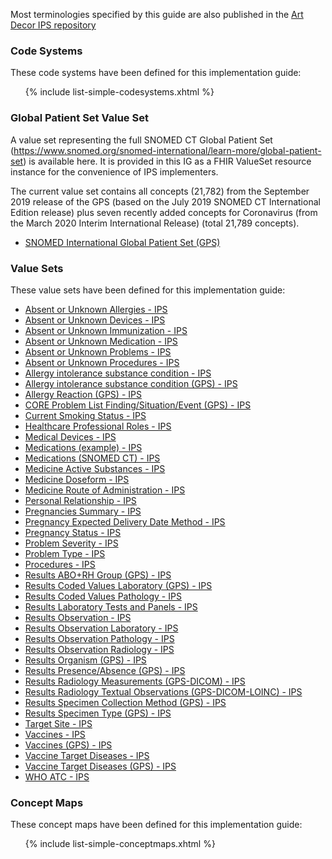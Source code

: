 Most terminologies specified by this guide are also published in the [Art Decor IPS repository](https://art-decor.org/art-decor/decor-valuesets--hl7ips-)


### Code Systems

These code systems have been defined for this implementation guide:
<ul>{% include list-simple-codesystems.xhtml %}</ul>

### Global Patient Set Value Set

A value set representing the full SNOMED CT Global Patient Set (https://www.snomed.org/snomed-international/learn-more/global-patient-set) is available here.  It is provided in this IG as a FHIR ValueSet resource instance for the convenience of IPS implementers.

The current value set contains all concepts (21,782) from the September 2019 release of the GPS (based on the July 2019 SNOMED CT International Edition release) plus seven recently added concepts for Coronavirus (from the March 2020 Interim International Release) (total 21,789 concepts).

<ul>
<li><a href="ValueSet-snomed-intl-gps.html">SNOMED International Global Patient Set (GPS)</a></li>
</ul>

### Value Sets

These value sets have been defined for this implementation guide:

  <ul>
   <li>
    <a href="ValueSet-absent-or-unknown-allergies-uv-ips.html">Absent or Unknown Allergies - IPS</a>
   </li>
   <li>
    <a href="ValueSet-absent-or-unknown-devices-uv-ips.html">Absent or Unknown Devices - IPS</a>
   </li>
   <li>
    <a href="ValueSet-absent-or-unknown-immunizations-uv-ips.html">Absent or Unknown Immunization - IPS</a>
   </li>
   <li>
    <a href="ValueSet-absent-or-unknown-medications-uv-ips.html">Absent or Unknown Medication - IPS</a>
   </li>
   <li>
    <a href="ValueSet-absent-or-unknown-problems-uv-ips.html">Absent or Unknown Problems - IPS</a>
   </li>
   <li>
    <a href="ValueSet-absent-or-unknown-procedures-uv-ips.html">Absent or Unknown Procedures - IPS</a>
   </li>
   <li>
    <a href="ValueSet-allergy-intolerance-substance-condition-uv-ips.html">Allergy intolerance substance condition - IPS</a>
   </li>
   <li>
    <a href="ValueSet-allergy-intolerance-substance-condition-gps-uv-ips.html">Allergy intolerance substance condition (GPS) - IPS</a>
   </li>
   <li>
    <a href="ValueSet-allergy-reaction-gps-uv-ips.html">Allergy Reaction (GPS) - IPS</a>
   </li>
   <li>
    <a href="ValueSet-core-problem-finding-situation-event-gps-uv-ips.html">CORE Problem List Finding/Situation/Event (GPS) - IPS</a>
   </li>
   <li>
    <a href="ValueSet-current-smoking-status-uv-ips.html">Current Smoking Status - IPS</a>
   </li>
   <li>
    <a href="ValueSet-healthcare-professional-roles-uv-ips.html">Healthcare Professional Roles - IPS</a>
   </li>
    <li>
    <a href="ValueSet-medical-devices-uv-ips.html">Medical Devices - IPS</a>
   </li>
   <li>
    <a href="ValueSet-medication-example-uv-ips.html">Medications (example) - IPS</a>
   </li>
   <li>
    <a href="ValueSet-medication-snomed-uv-ips.html">Medications (SNOMED CT) - IPS</a>
   </li>
   <li>
    <a href="ValueSet-medicine-active-substances-uv-ips.html">Medicine Active Substances - IPS</a>
   </li>
   <li>
    <a href="ValueSet-medicine-doseform.html">Medicine Doseform - IPS</a>
   </li>
   <li>
    <a href="ValueSet-medicine-route-of-administration.html">Medicine Route of Administration - IPS</a>
   </li>
   <li>
    <a href="ValueSet-personal-relationship-uv-ips.html">Personal Relationship - IPS</a>
   </li>
      <li>
    <a href="ValueSet-pregnancies-summary-uv-ips.html">Pregnancies Summary - IPS</a>
   </li>
     <li>
    <a href="ValueSet-edd-method-uv-ips.html">Pregnancy Expected Delivery Date Method - IPS</a>
   </li>

   <li>
    <a href="ValueSet-pregnancy-status-uv-ips.html">Pregnancy Status - IPS</a>
   </li>
   <li>
    <a href="ValueSet-condition-severity-uv-ips.html">Problem Severity - IPS</a>
   </li>
   <li>
    <a href="ValueSet-problem-type-uv-ips.html">Problem Type - IPS</a>
   </li>
   <li>
    <a href="ValueSet-procedures-uv-ips.html">Procedures - IPS</a>
   </li>
   <li>
    <a href="ValueSet-lab-blood-abo-rh-grp-gps-uv-ips.html">Results ABO+RH Group (GPS) - IPS</a>
   </li>
   <li>
    <a href="ValueSet-result-coded-value-lab-gps-uv-ips.html">Results Coded Values Laboratory (GPS) - IPS</a>
   </li>
   <li>
    <a href="ValueSet-result-coded-value-pathology-uv-ips.html">Results Coded Values Pathology - IPS</a>
   </li>
      <li>
    <a href="ValueSet-laboratory-tests-and-panels-uv-ips.html">Results Laboratory Tests and Panels - IPS</a>
   </li>
   <li>
    <a href="ValueSet-observation-codes-uv-ips.html">Results Observation - IPS</a>
   </li>
   <li>
    <a href="ValueSet-laboratory-and-vital-signs-observations.html">Results Observation Laboratory - IPS</a>
   </li>
   <li>
    <a href="ValueSet-pathology-and-vital-signs-observations.html">Results Observation Pathology - IPS</a>
   </li>
   <li>
    <a href="ValueSet-imaging-observations-uv-ips.html">Results Observation Radiology - IPS</a>
   </li>
   <li>
    <a href="ValueSet-organism-gps-uv-ips.html">Results Organism (GPS) - IPS</a>
   </li>
   <li>
    <a href="ValueSet-lab-absence-presence-gps-uv-ips.html">Results Presence/Absence (GPS) - IPS</a>
   </li>
   <li>
    <a href="ValueSet-imaging-numobs-gps-dicom-uv-ips.html">Results Radiology Measurements (GPS-DICOM) - IPS</a>
   </li>
   <li>
    <a href="ValueSet-imaging-txtobs-gps-dicom-loinc-uv-ips.html">Results Radiology Textual Observations (GPS-DICOM-LOINC) - IPS</a>
   </li>
   <li>
    <a href="ValueSet-specimen-collection-method-gps-uv-ips.html">Results Specimen Collection Method (GPS) - IPS</a>
   </li>
   <li>
    <a href="ValueSet-specimen-type-gps-uv-ips.html">Results Specimen Type (GPS) - IPS</a>
   </li>
   <li>
    <a href="ValueSet-target-site-uv-ips.html">Target Site - IPS</a>
   </li>
   <li>
    <a href="ValueSet-vaccines-uv-ips.html">Vaccines - IPS</a>
   </li>
   <li>
    <a href="ValueSet-vaccines-gps-uv-ips.html">Vaccines (GPS) - IPS</a>
   </li>
   <li>
    <a href="ValueSet-targetDiseases-uv-ips.html">Vaccine Target Diseases - IPS</a>
   </li>
   <li>
    <a href="ValueSet-targetDiseases-gps-uv-ips.html">Vaccine Target Diseases (GPS) - IPS</a>
   </li>
   <li>
    <a href="ValueSet-whoatc-uv-ips.html">WHO ATC - IPS</a>
   </li>
   </ul>

### Concept Maps

These concept maps have been defined for this implementation guide:
<ul>{% include list-simple-conceptmaps.xhtml %}</ul>


